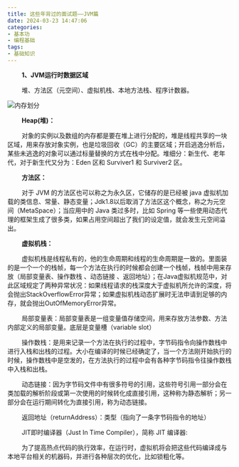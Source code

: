 ```yaml
---
title: 这些年背过的面试题——JVM篇
date: 2024-03-23 14:47:06
categories:
- 基本功
- 编程基础
tags:
- 基础知识
---
```



&ensp;&ensp;&ensp;&ensp; __1、JVM运行时数据区域__


&ensp;&ensp;&ensp;&ensp; 堆、方法区（元空间）、虚拟机栈、本地方法栈、程序计数器。

![内存划分](/pic/基本功/编程基础/这些年背过的面试题——JVM篇/内存划分.webp)

&ensp;&ensp;&ensp;&ensp; __Heap(堆)：__

&ensp;&ensp;&ensp;&ensp; 对象的实例以及数组的内存都是要在堆上进行分配的，堆是线程共享的一块区域，用来存放对象实例，也是垃圾回收（GC）的主要区域；开启逃逸分析后，某些未逃逸的对象可以通过标量替换的方式在栈中分配。堆细分：新生代、老年代，对于新生代又分为：Eden 区和 Surviver1 和 Surviver2 区。

&ensp;&ensp;&ensp;&ensp; __方法区：__

&ensp;&ensp;&ensp;&ensp; 对于 JVM 的方法区也可以称之为永久区，它储存的是已经被 java 虚拟机加载的类信息、常量、静态变量；Jdk1.8以后取消了方法区这个概念，称之为元空间（MetaSpace）；当应用中的 Java 类过多时，比如 Spring 等一些使用动态代理的框架生成了很多类，如果占用空间超出了我们的设定值，就会发生元空间溢出。

&ensp;&ensp;&ensp;&ensp; __虚拟机栈：__

&ensp;&ensp;&ensp;&ensp; 虚拟机栈是线程私有的，他的生命周期和线程的生命周期是一致的。里面装的是一个一个的栈帧，每一个方法在执行的时候都会创建一个栈帧，栈帧中用来存放（局部变量表、操作数栈 、动态链接 、返回地址）；在Java虚拟机规范中，对此区域规定了两种异常状况：如果线程请求的栈深度大于虚拟机所允许的深度，将会抛出StackOverflowError异常；如果虚拟机栈动态扩展时无法申请到足够的内存，就会抛出OutOfMemoryError异常。

&ensp;&ensp;&ensp;&ensp; 局部变量表：局部变量表是一组变量值存储空间，用来存放方法参数、方法内部定义的局部变量。底层是变量槽（variable slot）

&ensp;&ensp;&ensp;&ensp; 操作数栈：是用来记录一个方法在执行的过程中，字节码指令向操作数栈中进行入栈和出栈的过程。大小在编译的时候已经确定了，当一个方法刚开始执行的时候，操作数栈中是空发的，在方法执行的过程中会有各种字节码指令往操作数栈中入栈和出栈。

&ensp;&ensp;&ensp;&ensp; 动态链接：因为字节码文件中有很多符号的引用，这些符号引用一部分会在类加载的解析阶段或第一次使用的时候转化成直接引用，这种称为静态解析；另一部分会在运行期间转化为直接引用，称为动态链接。

&ensp;&ensp;&ensp;&ensp; 返回地址（returnAddress）：类型（指向了一条字节码指令的地址）

&ensp;&ensp;&ensp;&ensp; JIT即时编译器（Just In Time Compiler），简称 JIT 编译器: 

&ensp;&ensp;&ensp;&ensp; 为了提高热点代码的执行效率，在运行时，虚拟机将会把这些代码编译成与本地平台相关的机器码，并进行各种层次的优化，比如锁粗化等。


